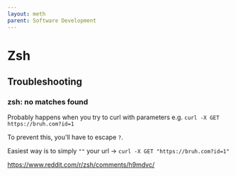 ```yaml
---
layout: meth
parent: Software Development
---
```


# Zsh

## Troubleshooting

### zsh: no matches found

Probably happens when you try to curl with parameters e.g. `curl -X GET https://bruh.com?id=1`

To prevent this, you'll have to escape `?`.

Easiest way is to simply `""` your url -> `curl -X GET "https://bruh.com?id=1"`

<https://www.reddit.com/r/zsh/comments/h9mdvc/>